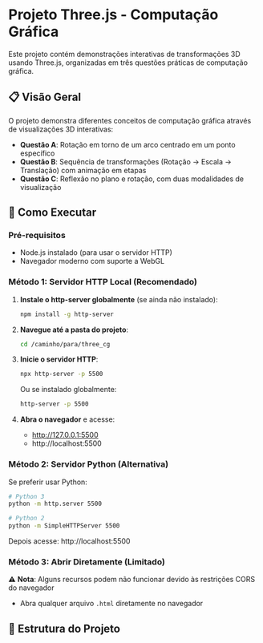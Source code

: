 # Projeto Three.js - Computação Gráfica

Este projeto contém demonstrações interativas de transformações 3D usando Three.js, organizadas em três questões práticas de computação gráfica.

## 📋 Visão Geral

O projeto demonstra diferentes conceitos de computação gráfica através de visualizações 3D interativas:

- **Questão A**: Rotação em torno de um arco centrado em um ponto específico
- **Questão B**: Sequência de transformações (Rotação → Escala → Translação) com animação em etapas
- **Questão C**: Reflexão no plano e rotação, com duas modalidades de visualização

## 🚀 Como Executar

### Pré-requisitos

- Node.js instalado (para usar o servidor HTTP)
- Navegador moderno com suporte a WebGL

### Método 1: Servidor HTTP Local (Recomendado)

1. **Instale o http-server globalmente** (se ainda não instalado):
   ```bash
   npm install -g http-server
   ```

2. **Navegue até a pasta do projeto**:
   ```bash
   cd /caminho/para/three_cg
   ```

3. **Inicie o servidor HTTP**:
   ```bash
   npx http-server -p 5500
   ```
   
   Ou se instalado globalmente:
   ```bash
   http-server -p 5500
   ```

4. **Abra o navegador** e acesse:
   - http://127.0.0.1:5500
   - http://localhost:5500

### Método 2: Servidor Python (Alternativa)

Se preferir usar Python:

```bash
# Python 3
python -m http.server 5500

# Python 2
python -m SimpleHTTPServer 5500
```

Depois acesse: http://localhost:5500

### Método 3: Abrir Diretamente (Limitado)

⚠️ **Nota**: Alguns recursos podem não funcionar devido às restrições CORS do navegador
- Abra qualquer arquivo `.html` diretamente no navegador

## 📁 Estrutura do Projeto
